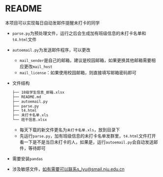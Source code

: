 # README

本项目可以实现每日自动发邮件提醒未打卡的同学

* `parse.py`为预处理文件，运行之后会生成加有班级信息的未打卡名单和`t4.html`文件

* `autoemail.py`为发送邮件程序，可以更改

  * `mail_sender`是自己的邮箱，建议是校园邮箱，如果更换其他邮箱需要相应更改`mail_host`
  * `mail_license`：如果使用校园邮箱，则直接填写邮箱密码即可

* 文件结构

  ```bash
  ├── 18级学生信息_邮箱.xlsx
  ├── README.md
  ├── autoemail.py
  ├── parse.py
  ├── t4.html
  ├── 未打卡名单.xls
  └── 班干信息.xlsx
  ```

  * 每天下载的新文件更名为`未打卡名单.xls`，放到目录下
  * 先运行`parse.py`，加有班级信息的未打卡名单发群里，`t4.html`文件打开看一下是不是当日未打卡的人，如果是，运行`autoemail.py`会自动发送邮件，等待即可

* 需要安装`pandas`
* 涉及敏感文件，如有需要可以联系s_lyu@smail.nju.edu.cn

